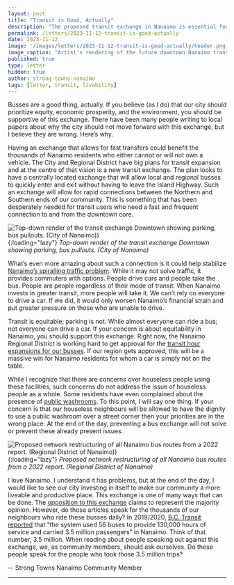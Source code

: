 ```yaml
---
layout: post
title: "Transit is Good, Actually"
description: "The proposed transit exchange in Nanaimo is essential for promoting equity, economic prosperity, and environmental sustainability. Investing in the exchange enhances Nanaimo's livability and productivity. Opposition may not represent the thousands who rely on buses daily. Supporting this initiative aligns with a vision for a more inclusive and accessible city." 
permalink: /letters/2023-11-12-transit-is-good-actually
date: 2023-11-12
image: '/images/letters/2023-11-12-transit-is-good-actually/header.png'
image_caption: "Artist's rendering of the future downtown Nanaimo transit exchange. (City of Nanaimo)"
published: true
type: letter
hidden: true
author: strong-towns-nanaimo
tags: [letter, transit, livability]
---
```


Busses are a good thing, actually. If you believe (as I do) that our city should prioritize equity, economic prosperity, and the environment, you should be supportive of this exchange. There have been many people writing to local papers about why the city should not move forward with this exchange, but I believe they are wrong. Here’s why. 

Having an exchange that allows for fast transfers could benefit the thousands of Nanaimo residents who either cannot or will not own a vehicle. The City and Regional District have big plans for transit expansion and at the centre of that vision is a new transit exchange. The plan looks to have a centrally located exchange that will allow local and regional busses to quickly enter and exit without having to leave the Island Highway. Such an exchange will allow for rapid connections between the Northern and Southern ends of our community. This is something that has been desperately needed for transit users who need a fast and frequent connection to and from the downtown core. 

![Top-down render of the transit exchange Downtown showing parking, bus pullouts. (City of Nanaimo))]({{site.baseurl}}/images/letters/2023-11-12-transit-is-good-actually/transit-exchange-cross-section.png){:loading="lazy"}
*Top-down render of the transit exchange Downtown showing parking, bus pullouts. (City of Nanaimo)*

What’s even more amazing about such a connection is it could help stabilize [Nanaimo’s spiralling traffic problem](https://www.strongtowns.org/journal/2020/1/7/does-building-transit-reduce-traffic-congestion). While it may not solve traffic, it provides commuters with options. People drive cars and people take the bus. People are people regardless of their mode of transit. When Nanaimo invests in greater transit, more people will take it. We can’t rely on everyone to drive a car. If we did, it would only worsen Nanaimo’s financial strain and put greater pressure on those who are unable to drive.

Transit is equitable; parking is not. While almost everyone can ride a bus; not everyone can drive a car. If your concern is about equitability in Nanaimo, you should support this exchange. Right now, the Nanaimo Regional District is working hard to get approval for the [transit hour expansions for our busses](https://www.bctransit.com/documents/1529721448916). If our region gets approved, this will be a massive win for Nanaimo residents for whom a car is simply not on the table. 

While I recognize that there are concerns over houseless people using these facilities, such concerns do not address the issue of houseless people as a whole. Some residents have even complained about the presence of [public washrooms](https://nanaimonewsnow.com/2023/09/25/city-believes-new-downtown-nanaimo-bus-exchange-will-improve-public-safety-others-strongly-disagree/). To this point, I will say one thing. If your concern is that our houseless neighbours will be allowed to have the dignity to use a public washroom over a street corner then your priorities are in the wrong place. At the end of the day, preventing a bus exchange will not solve or prevent these already present issues. 

![Proposed network restructuring of all Nanaimo bus routes from a 2022 report. (Regional District of Nanaimo))]({{site.baseurl}}/images/letters/2023-11-12-transit-is-good-actually/bc-transit-proposed-rdn-routes.png){:loading="lazy"}
*Proposed network restructuring of all Nanaimo bus routes from a 2022 report. (Regional District of Nanaimo)*

I love Nanaimo. I understand it has problems, but at the end of the day, I would like to see our city investing in itself to make our community a more liveable and productive place. This exchange is one of many ways that can be done. The [opposition to this exchange](https://www.nanaimobulletin.com/opinion/letter-to-the-editor-bus-loop-decision-dulls-enthusiasm-to-participate-in-democratic-process-5888648) claims to represent the majority opinion. However, do those articles speak for the thousands of our neighbours who ride these busses daily? In 2019/2020, [B.C. Transit reported](https://www.bctransit.com/documents/1529721448916) that “the system used 56 buses to provide 130,000 hours of service and carried 3.5 million passengers” in Nanaimo. Think of that number, 3.5 million. When reading about people speaking out against this exchange, we, as community members, should ask ourselves. Do these people speak for the people who took those 3.5 million trips?

-- Strong Towns Nanaimo Community Member

***